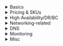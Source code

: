 <details>
  <summary>Basics</summary>
  
</details>  

<details>
  <summary>Pricing & SKUs</summary>
  
</details>  

<details>
  <summary>High Availability/DR/BC</summary>
  
</details>  

<details>
  <summary>Networking-related</summary>
  
**How to expose to both vnet private and public internet?**
- https://docs.microsoft.com/en-us/azure/api-management/api-management-using-with-vnet
- Set virtual network to **External**
- Requires Premium and Developer SKUs

**vnet connectivity options**
- Off - default; not deployed to a vnet
- External - public internet
- Internal - internal only

**External and Internal both require dedicated subnet w no other resources except Azure API Mgmt Instances**
- Yes, those subnets can have multiple API Mgmt deployments

**Static or dynamic IPs?**
- Dynamic - [The VIP address of the API Management instance will change each time VNET is enabled or disabled](https://docs.microsoft.com/en-us/azure/api-management/api-management-using-with-vnet)
  
</details>  

<details>
  <summary>DNS</summary>
# Custom DNS
  
**Supported?** - Yes with Internal vnet deployment and Azure Private DNS or on-prem DNS
- https://docs.microsoft.com/en-us/azure/virtual-network/virtual-networks-name-resolution-for-vms-and-role-instances#name-resolution-that-uses-your-own-dns-server  

**Ports required?** - just 53 for DNS
  
</details>  

<details>
  <summary>Monitoring</summary>

**Outbound traffic monitor?** - Azure Monitor
</details>  

<details>
  <summary>Misc</summary>

**How to protect from DOS attack?** - enable rate throttling

**Enable OAuth2 for a web app using API Mgmt?**
https://docs.microsoft.com/en-us/azure/api-management/api-management-howto-protect-backend-with-aad

1. Register the backend app in Azure AD (the API)
2. Register the front end / client in AAD (frontend that needs to consume the API)
3. In AAD, grant permissions to allow frontend to call backend
4. Configure **Developer Console** to use OAuth 2.0
5. Add the **validate-jwt policy** to validate the OAuth token on each request

**How to protect against CSRF?** - enable state
</details>  
